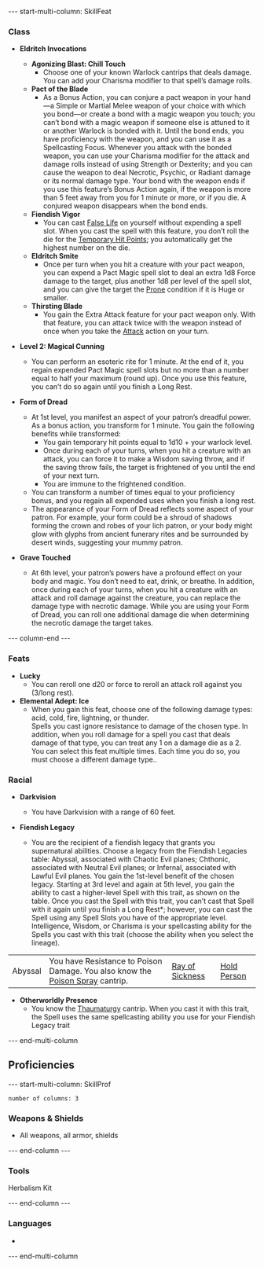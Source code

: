 
--- start-multi-column: SkillFeat  

### Class

- **Eldritch Invocations**
	- **Agonizing Blast: Chill Touch**
		- Choose one of your known Warlock cantrips that deals damage. You can add your Charisma modifier to that spell’s damage rolls.
	- **Pact of the Blade**
		- As a Bonus Action, you can conjure a pact weapon in your hand—a Simple or Martial Melee weapon of your choice with which you bond—or create a bond with a magic weapon you touch; you can’t bond with a magic weapon if someone else is attuned to it or another Warlock is bonded with it. Until the bond ends, you have proficiency with the weapon, and you can use it as a Spellcasting Focus.
		  Whenever you attack with the bonded weapon, you can use your Charisma modifier for the attack and damage rolls instead of using Strength or Dexterity; and you can cause the weapon to deal Necrotic, Psychic, or Radiant damage or its normal damage type.
		  Your bond with the weapon ends if you use this feature’s Bonus Action again, if the weapon is more than 5 feet away from you for 1 minute or more, or if you die. A conjured weapon disappears when the bond ends.
	-  **Fiendish Vigor**
		- You can cast [False Life](https://www.dndbeyond.com/spells/2618866-false-life) on yourself without expending a spell slot. When you cast the spell with this feature, you don’t roll the die for the [Temporary Hit Points](https://www.dndbeyond.com/sources/dnd/free-rules/rules-glossary#TemporaryHitPoints); you automatically get the highest number on the die.
	- **Eldritch Smite**
		- Once per turn when you hit a creature with your pact weapon, you can expend a Pact Magic spell slot to deal an extra 1d8 Force damage to the target, plus another 1d8 per level of the spell slot, and you can give the target the [Prone](https://www.dndbeyond.com/sources/dnd/free-rules/rules-glossary#ProneCondition) condition if it is Huge or smaller.
	- **Thirsting Blade**
		- You gain the Extra Attack feature for your pact weapon only. With that feature, you can attack twice with the weapon instead of once when you take the [Attack](https://www.dndbeyond.com/sources/dnd/free-rules/rules-glossary#AttackAction) action on your turn.

- **Level 2: Magical Cunning**
	- You can perform an esoteric rite for 1 minute. At the end of it, you regain expended Pact Magic spell slots but no more than a number equal to half your maximum (round up). Once you use this feature, you can’t do so again until you finish a Long Rest.

- **Form of Dread**
	- At 1st level, you manifest an aspect of your patron’s dreadful power. As a bonus action, you transform for 1 minute. You gain the following benefits while transformed:
		- You gain temporary hit points equal to 1d10 + your warlock level.
		- Once during each of your turns, when you hit a creature with an attack, you can force it to make a Wisdom saving throw, and if the saving throw fails, the target is frightened of you until the end of your next turn.
		- You are immune to the frightened condition.
	- You can transform a number of times equal to your proficiency bonus, and you regain all expended uses when you finish a long rest.
	- The appearance of your Form of Dread reflects some aspect of your patron. For example, your form could be a shroud of shadows forming the crown and robes of your lich patron, or your body might glow with glyphs from ancient funerary rites and be surrounded by desert winds, suggesting your mummy patron.

- **Grave Touched**
	- At 6th level, your patron’s powers have a profound effect on your body and magic. You don’t need to eat, drink, or breathe.
	  In addition, once during each of your turns, when you hit a creature with an attack and roll damage against the creature, you can replace the damage type with necrotic damage. While you are using your Form of Dread, you can roll one additional damage die when determining the necrotic damage the target takes.




--- column-end ---


### Feats

- **Lucky**
	- You can reroll one d20 or force to reroll an attack roll against you (3/long rest).
- **Elemental Adept: Ice**
	- When you gain this feat, choose one of the following damage types: acid, cold, fire, lightning, or thunder.  
	  Spells you cast ignore resistance to damage of the chosen type. In addition, when you roll damage for a spell you cast that deals damage of that type, you can treat any 1 on a damage die as a 2.  
	  You can select this feat multiple times. Each time you do so, you must choose a different damage type..
    

### Racial

- **Darkvision** 
	- You have Darkvision with a range of 60 feet.

- **Fiendish Legacy** 
	- You are the recipient of a fiendish legacy that grants you supernatural abilities. Choose a legacy from the Fiendish Legacies table: Abyssal, associated with Chaotic Evil planes; Chthonic, associated with Neutral Evil planes; or Infernal, associated with Lawful Evil planes. You gain the 1st-level benefit of the chosen legacy.
	  Starting at 3rd level and again at 5th level, you gain the ability to cast a higher-level Spell with this trait, as shown on the table. Once you cast the Spell with this trait, you can’t cast that Spell with it again until you finish a Long Rest*; however, you can cast the Spell using any Spell Slots you have of the appropriate level.
	  Intelligence, Wisdom, or Charisma is your spellcasting ability for the Spells you cast with this trait (choose the ability when you select the lineage).

|   |   |   |   |
|---|---|---|---|
|Abyssal|You have Resistance to Poison Damage. You also know the [Poison Spray](https://dnd5e.wikidot.com/spell:poison-spray\|) cantrip.|[Ray of Sickness](http://dnd5e.wikidot.com/spell:ray-of-sickness\|)|[Hold Person](https://dnd5e.wikidot.com/spell:hold-person\|)|

- **Otherworldly Presence** 
	- You know the [Thaumaturgy](https://dnd5e.wikidot.com/spell:thaumaturgy|) cantrip. When you cast it with this trait, the Spell uses the same spellcasting ability you use for your Fiendish Legacy trait


--- end-multi-column


## Proficiencies

--- start-multi-column: SkillProf
```column-settings  
number of columns: 3  
```

### Weapons & Shields

- All weapons, all armor, shields


--- end-column ---


### Tools

Herbalism Kit


--- end-column ---


### Languages
- 


--- end-multi-column